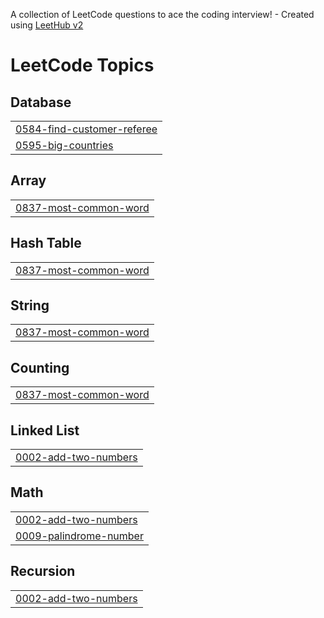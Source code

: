 A collection of LeetCode questions to ace the coding interview! - Created using [LeetHub v2](https://github.com/arunbhardwaj/LeetHub-2.0)
<!---LeetCode Topics Start-->
# LeetCode Topics
## Database
|  |
| ------- |
| [0584-find-customer-referee](https://github.com/ADILRADIDI/Leetcode/tree/master/0584-find-customer-referee) |
| [0595-big-countries](https://github.com/ADILRADIDI/Leetcode/tree/master/0595-big-countries) |
## Array
|  |
| ------- |
| [0837-most-common-word](https://github.com/ADILRADIDI/Leetcode/tree/master/0837-most-common-word) |
## Hash Table
|  |
| ------- |
| [0837-most-common-word](https://github.com/ADILRADIDI/Leetcode/tree/master/0837-most-common-word) |
## String
|  |
| ------- |
| [0837-most-common-word](https://github.com/ADILRADIDI/Leetcode/tree/master/0837-most-common-word) |
## Counting
|  |
| ------- |
| [0837-most-common-word](https://github.com/ADILRADIDI/Leetcode/tree/master/0837-most-common-word) |
## Linked List
|  |
| ------- |
| [0002-add-two-numbers](https://github.com/ADILRADIDI/Leetcode/tree/master/0002-add-two-numbers) |
## Math
|  |
| ------- |
| [0002-add-two-numbers](https://github.com/ADILRADIDI/Leetcode/tree/master/0002-add-two-numbers) |
| [0009-palindrome-number](https://github.com/ADILRADIDI/Leetcode/tree/master/0009-palindrome-number) |
## Recursion
|  |
| ------- |
| [0002-add-two-numbers](https://github.com/ADILRADIDI/Leetcode/tree/master/0002-add-two-numbers) |
<!---LeetCode Topics End-->